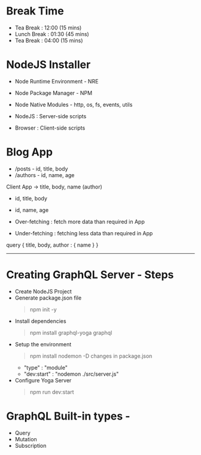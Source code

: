 # Break Time

- Tea Break : 12:00 (15 mins)
- Lunch Break : 01:30 (45 mins)
- Tea Break : 04:00 (15 mins)

# NodeJS Installer

- Node Runtime Environment - NRE
- Node Package Manager - NPM
- Node Native Modules - http, os, fs, events, utils

- NodeJS : Server-side scripts
- Browser : Client-side scripts

# Blog App

- /posts - id, title, body
- /authors - id, name, age

Client App -> title, body, name (author)

- id, title, body
- id, name, age

- Over-fetching : fetch more data than required in App
- Under-fetching : fetching less data than required in App

query {
title,
body,
author : {
name
}
}

---

# Creating GraphQL Server - Steps

- Create NodeJS Project
- Generate package.json file
  > npm init -y
- Install dependencies
  > npm install graphql-yoga graphql
- Setup the environment
  > npm install nodemon -D
  > changes in package.json
  - "type" : "module"
  - "dev:start" : "nodemon ./src/server.js"
- Configure Yoga Server
  > npm run dev:start

# GraphQL Built-in types -

- Query
- Mutation
- Subscription
